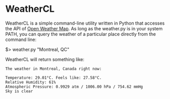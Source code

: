 WeatherCL
=========

WeatherCL is a simple command-line utility written in Python that accesses the API of [Open Weather Map](www.openweathermap.org). As long as the weather.py is in your system PATH, you can query the weather of a particular place directly from the command line:

$> weather.py "Montreal, QC"

WeatherCL will return something like:

    The weather in Montreal, Canada right now:

    Temperature: 29.01°C. Feels like: 27.58°C.
    Relative Humidity: 61%
    Atmospheric Pressure: 0.9929 atm / 1006.00 hPa / 754.62 mmHg
    Sky is clear
